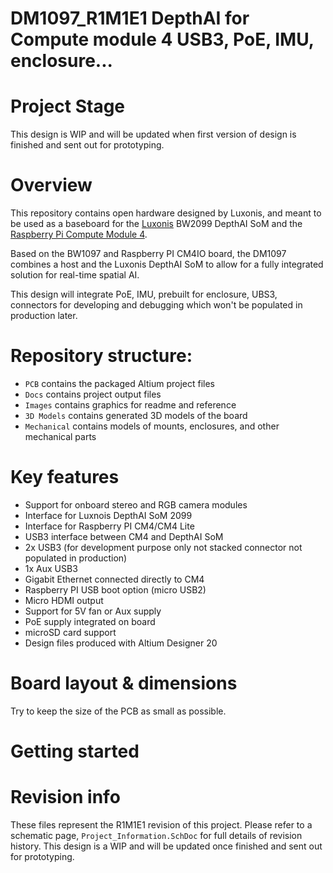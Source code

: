 # DM1097_R1M1E1 DepthAI for Compute module 4 USB3, PoE, IMU, enclosure...


# Project Stage
This design is WIP and will be updated when first version of design is finished and sent out for prototyping. 

# Overview
This repository contains open hardware designed by Luxonis, and meant to be used as a baseboard for the [Luxonis](https://www.luxonis.com/depthai) BW2099 DepthAI SoM and the [Raspberry Pi Compute Module 4](https://www.raspberrypi.org/products/compute-module-4/?variant=raspberry-pi-cm4001000). 

Based on the BW1097 and Raspberry PI CM4IO board, the DM1097 combines a host and the Luxonis DepthAI SoM to allow for a fully integrated solution for real-time spatial AI. 

This design will integrate PoE, IMU, prebuilt for enclosure, UBS3, connectors for developing and debugging which won't be populated in production later.  

# Repository structure:
* `PCB` contains the packaged Altium project files
* `Docs` contains project output files
* `Images` contains graphics for readme and reference
* `3D Models` contains generated 3D models of the board
* `Mechanical` contains models of mounts, enclosures, and other mechanical parts 

# Key features
* Support for onboard stereo and RGB camera modules
* Interface for Luxnois DepthAI SoM 2099
* Interface for Raspberry PI CM4/CM4 Lite
* USB3 interface between CM4 and DepthAI SoM
* 2x USB3 (for development purpose only not stacked connector not populated in production)
* 1x Aux USB3
* Gigabit Ethernet connected directly to CM4
* Raspberry PI USB boot option (micro USB2)
* Micro HDMI output
* Support for 5V fan or Aux supply
* PoE supply integrated on board 
* microSD card support 
* Design files produced with Altium Designer 20

# Board layout & dimensions

Try to keep the size of the PCB as small as possible. 



# Getting started




# Revision info
These files represent the R1M1E1 revision of this project. Please refer to a schematic page, `Project_Information.SchDoc` for full details of revision history. This design is a WIP and will be updated once finished and sent out for prototyping.  
